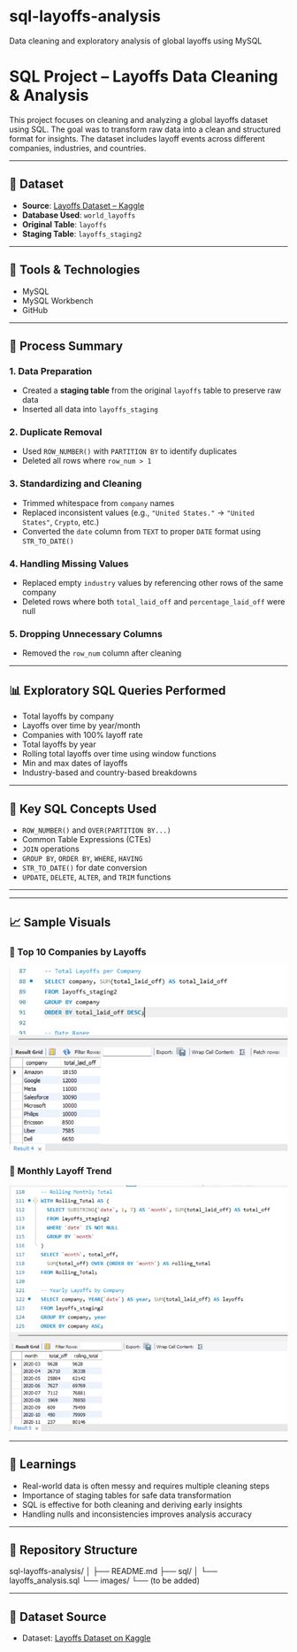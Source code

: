 # sql-layoffs-analysis
Data cleaning and exploratory analysis of global layoffs using MySQL
# SQL Project – Layoffs Data Cleaning & Analysis

This project focuses on cleaning and analyzing a global layoffs dataset using SQL. The goal was to transform raw data into a clean and structured format for insights. The dataset includes layoff events across different companies, industries, and countries.

---

## 📁 Dataset

- **Source**: [Layoffs Dataset – Kaggle](https://www.kaggle.com/code/pranaii/layoffs-2022-interactive-visualisation-eda)
- **Database Used**: `world_layoffs`
- **Original Table**: `layoffs`
- **Staging Table**: `layoffs_staging2`

---

## 🔧 Tools & Technologies

- MySQL
- MySQL Workbench
- GitHub

---

## 🔄 Process Summary

### 1. Data Preparation
- Created a **staging table** from the original `layoffs` table to preserve raw data
- Inserted all data into `layoffs_staging`

### 2. Duplicate Removal
- Used `ROW_NUMBER()` with `PARTITION BY` to identify duplicates
- Deleted all rows where `row_num > 1`

### 3. Standardizing and Cleaning
- Trimmed whitespace from `company` names
- Replaced inconsistent values (e.g., `"United States."` → `"United States"`, `Crypto`, etc.)
- Converted the `date` column from `TEXT` to proper `DATE` format using `STR_TO_DATE()`

### 4. Handling Missing Values
- Replaced empty `industry` values by referencing other rows of the same company
- Deleted rows where both `total_laid_off` and `percentage_laid_off` were null

### 5. Dropping Unnecessary Columns
- Removed the `row_num` column after cleaning

---

## 📊 Exploratory SQL Queries Performed

- Total layoffs by company
- Layoffs over time by year/month
- Companies with 100% layoff rate
- Total layoffs by year
- Rolling total layoffs over time using window functions
- Min and max dates of layoffs
- Industry-based and country-based breakdowns

---

## 📌 Key SQL Concepts Used

- `ROW_NUMBER()` and `OVER(PARTITION BY...)`
- Common Table Expressions (CTEs)
- `JOIN` operations
- `GROUP BY`, `ORDER BY`, `WHERE`, `HAVING`
- `STR_TO_DATE()` for date conversion
- `UPDATE`, `DELETE`, `ALTER`, and `TRIM` functions

---
---

## 📈 Sample Visuals

### 🔹 Top 10 Companies by Layoffs
![Top Companies](images/top_companies_by_layoffs.png)

### 🔹 Monthly Layoff Trend
![Layoff Trend](images/mothly_layoffs_rolling_total.png)

---

## 🧠 Learnings

- Real-world data is often messy and requires multiple cleaning steps
- Importance of staging tables for safe data transformation
- SQL is effective for both cleaning and deriving early insights
- Handling nulls and inconsistencies improves analysis accuracy

---

## 📂 Repository Structure

sql-layoffs-analysis/
│
├── README.md
├── sql/
│ └── layoffs_analysis.sql
└── images/
└── (to be added)


---

## 📎 Dataset Source

- Dataset: [Layoffs Dataset on Kaggle](https://www.kaggle.com/code/pranaii/layoffs-2022-interactive-visualisation-eda)

